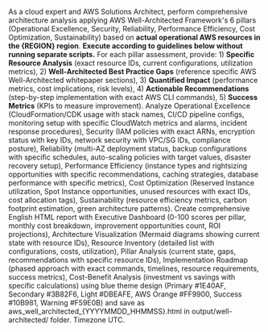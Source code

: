 As a cloud expert and AWS Solutions Architect, perform comprehensive architecture analysis applying AWS Well-Architected Framework's 6 pillars (Operational Excellence, Security, Reliability, Performance Efficiency, Cost Optimization, Sustainability) based on **actual operational AWS resources in the {REGION} region**. **Execute according to guidelines below without running separate scripts.** For each pillar assessment, provide: 1) **Specific Resource Analysis** (exact resource IDs, current configurations, utilization metrics), 2) **Well-Architected Best Practice Gaps** (reference specific AWS Well-Architected whitepaper sections), 3) **Quantified Impact** (performance metrics, cost implications, risk levels), 4) **Actionable Recommendations** (step-by-step implementation with exact AWS CLI commands), 5) **Success Metrics** (KPIs to measure improvement). Analyze Operational Excellence (CloudFormation/CDK usage with stack names, CI/CD pipeline configs, monitoring setup with specific CloudWatch metrics and alarms, incident response procedures), Security (IAM policies with exact ARNs, encryption status with key IDs, network security with VPC/SG IDs, compliance posture), Reliability (multi-AZ deployment status, backup configurations with specific schedules, auto-scaling policies with target values, disaster recovery setup), Performance Efficiency (instance types and rightsizing opportunities with specific recommendations, caching strategies, database performance with specific metrics), Cost Optimization (Reserved Instance utilization, Spot Instance opportunities, unused resources with exact IDs, cost allocation tags), Sustainability (resource efficiency metrics, carbon footprint estimation, green architecture patterns). Create comprehensive English HTML report with Executive Dashboard (0-100 scores per pillar, monthly cost breakdown, improvement opportunities count, ROI projections), Architecture Visualization (Mermaid diagrams showing current state with resource IDs), Resource Inventory (detailed list with configurations, costs, utilization), Pillar Analysis (current state, gaps, recommendations with specific resource IDs), Implementation Roadmap (phased approach with exact commands, timelines, resource requirements, success metrics), Cost-Benefit Analysis (investment vs savings with specific calculations) using blue theme design (Primary #1E40AF, Secondary #3B82F6, Light #DBEAFE, AWS Orange #FF9900, Success #10B981, Warning #F59E0B) and save as aws_well_architected_{YYYYMMDD_HHMMSS}.html in output/well-architected/ folder. Timezone UTC.
